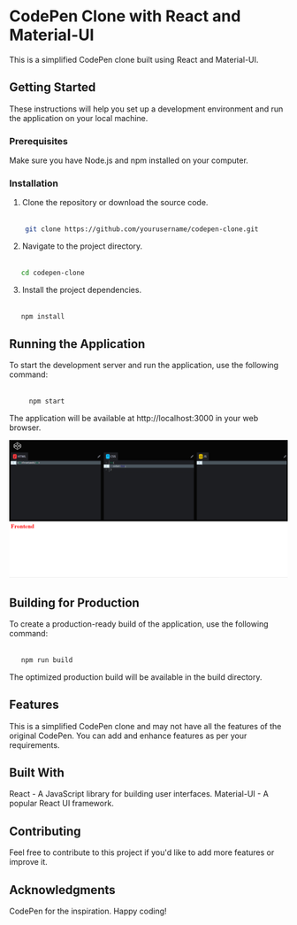# CodePen Clone with React and Material-UI

This is a simplified CodePen clone built using React and Material-UI.

## Getting Started

These instructions will help you set up a development environment and run the application on your local machine.

### Prerequisites

Make sure you have Node.js and npm installed on your computer.

### Installation

1. Clone the repository or download the source code.

```bash

    git clone https://github.com/yourusername/codepen-clone.git

```

2. Navigate to the project directory.

```bash

   cd codepen-clone

```

3. Install the project dependencies.

```bash

   npm install

```

## Running the Application

To start the development server and run the application, use the following command:

```bash

     npm start

```

The application will be available at http://localhost:3000 in your web browser.

<div align="center">

   <img src="/public/codepen.png"/>

</div>

## Building for Production

To create a production-ready build of the application, use the following command:

```bash

   npm run build

```

The optimized production build will be available in the build directory.

## Features

This is a simplified CodePen clone and may not have all the features of the original CodePen. You can add and enhance features as per your requirements.

## Built With

React - A JavaScript library for building user interfaces.
Material-UI - A popular React UI framework.

## Contributing

Feel free to contribute to this project if you'd like to add more features or improve it.

## Acknowledgments

CodePen for the inspiration.
Happy coding!
